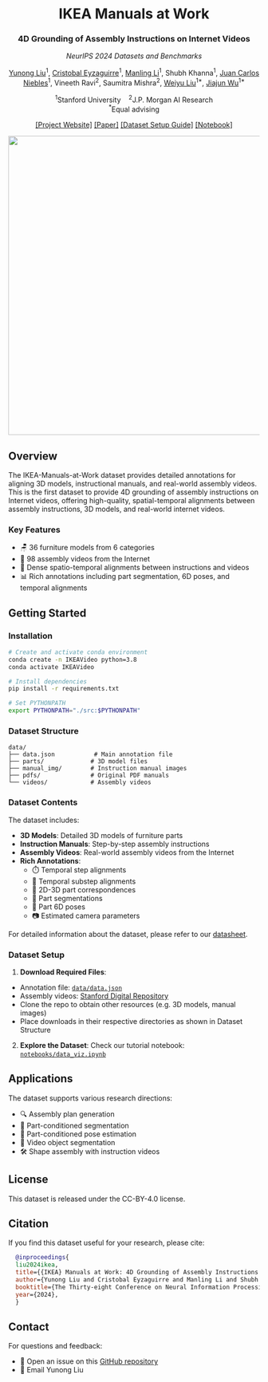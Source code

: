 <div align="center">

# IKEA Manuals at Work
### 4D Grounding of Assembly Instructions on Internet Videos
*NeurIPS 2024 Datasets and Benchmarks*

[Yunong Liu](http://yunongliu.com/)<sup>1</sup>, [Cristobal Eyzaguirre](https://ceyzaguirre4.github.io)<sup>1</sup>, [Manling Li](https://limanling.github.io)<sup>1</sup>, Shubh Khanna<sup>1</sup>, [Juan Carlos Niebles](https://www.niebles.net)<sup>1</sup>, Vineeth Ravi<sup>2</sup>, Saumitra Mishra<sup>2</sup>, [Weiyu Liu](http://weiyuliu.com)<sup>1*</sup>, [Jiajun Wu](https://jiajunwu.com)<sup>1*</sup>

<sup>1</sup>Stanford University &nbsp;&nbsp; <sup>2</sup>J.P. Morgan AI Research  
<sup>*</sup>Equal advising

[[Project Website]](https://yunongliu1.github.io/ikea-video-manual/) [[Paper]](https://arxiv.org/pdf/2411.11409) [[Dataset Setup Guide]](#dataset-setup) [[Notebook]](https://github.com/yunongLiu1/IKEA-Manuals-at-Work/blob/main/notebooks/data_viz.ipynb)

<img src="./assets/dataset_visualization.gif" width="600px"/>
</div>

## Overview
The IKEA-Manuals-at-Work dataset provides detailed annotations for aligning 3D models, instructional manuals, and real-world assembly videos. This is the first dataset to provide 4D grounding of assembly instructions on Internet videos, offering high-quality, spatial-temporal alignments between assembly instructions, 3D models, and real-world internet videos.

### Key Features
- 🪑 36 furniture models from 6 categories
- 🎥 98 assembly videos from the Internet
- 🔄 Dense spatio-temporal alignments between instructions and videos
- 📊 Rich annotations including part segmentation, 6D poses, and temporal alignments

## Getting Started

### Installation
```bash
# Create and activate conda environment
conda create -n IKEAVideo python=3.8
conda activate IKEAVideo

# Install dependencies
pip install -r requirements.txt

# Set PYTHONPATH
export PYTHONPATH="./src:$PYTHONPATH"
```

### Dataset Structure
```
data/
├── data.json           # Main annotation file
├── parts/             # 3D model files
├── manual_img/        # Instruction manual images
├── pdfs/              # Original PDF manuals
└── videos/            # Assembly videos
```

### Dataset Contents
The dataset includes:
- **3D Models**: Detailed 3D models of furniture parts
- **Instruction Manuals**: Step-by-step assembly instructions
- **Assembly Videos**: Real-world assembly videos from the Internet
- **Rich Annotations**:
   - ⏱️ Temporal step alignments
   - 🔄 Temporal substep alignments
   - 🎯 2D-3D part correspondences
   - 🎨 Part segmentations
   - 📐 Part 6D poses
   - 📷 Estimated camera parameters

For detailed information about the dataset, please refer to our [datasheet](https://github.com/yunongLiu1/IKEA-Manuals-at-Work/blob/main/datasheet.md).

### Dataset Setup
1. **Download Required Files**:
  - Annotation file: [`data/data.json`](https://github.com/yunongLiu1/IKEA-Manuals-at-Work/blob/main/data/data.json)
  - Assembly videos: [Stanford Digital Repository](https://purl.stanford.edu/sg200ps4374)
  - Clone the repo to obtain other resources (e.g. 3D models, manual images)
  - Place downloads in their respective directories as shown in Dataset Structure

2. **Explore the Dataset**:
  Check our tutorial notebook: [`notebooks/data_viz.ipynb`](https://github.com/yunongLiu1/IKEA-Manuals-at-Work/blob/main/notebooks/data_viz.ipynb)



## Applications
The dataset supports various research directions:
- 🔍 Assembly plan generation
- 🎯 Part-conditioned segmentation
- 📐 Part-conditioned pose estimation
- 🎥 Video object segmentation
- 🛠️ Shape assembly with instruction videos

## License
This dataset is released under the CC-BY-4.0 license.

## Citation
If you find this dataset useful for your research, please cite:
```bibtex
  @inproceedings{
  liu2024ikea,
  title={{IKEA} Manuals at Work: 4D Grounding of Assembly Instructions on Internet Videos},
  author={Yunong Liu and Cristobal Eyzaguirre and Manling Li and Shubh Khanna and Juan Carlos Niebles and Vineeth Ravi and Saumitra Mishra and Weiyu Liu and Jiajun Wu},
  booktitle={The Thirty-eight Conference on Neural Information Processing Systems Datasets and Benchmarks Track},
  year={2024},
  }
```

## Contact
For questions and feedback:
- 📮 Open an issue on this [GitHub repository](https://github.com/yunongLiu1/IKEA-Manuals-at-Work)
- 📧 Email Yunong Liu
